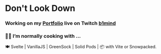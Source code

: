 # Don't Look Down

### Working on my [Portfolio](https://b.1mind.dev) live on Twitch [b1mind](https://twitch.tv/b1mind/)

### 👨‍🍳 I’m normally cooking with ... 
🍽 Svelte | VanillaJS | GreenSock | Solid Pods | 📦 with Vite or Snowpacked. 

